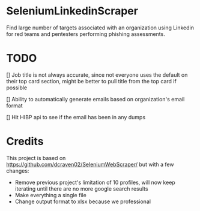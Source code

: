 # SeleniumLinkedinScraper
Find large number of targets associated with an organization using Linkedin for red teams and pentesters performing phishing assessments.

# TODO
[] Job title is not always accurate, since not everyone uses the default on their top card section, might be better to pull title from the top card if possible

[] Ability to automatically generate emails based on organization's email format

[] Hit HIBP api to see if the email has been in any dumps

# Credits
This project is based on https://github.com/dcraven02/SeleniumWebScraper/ but with a few changes:
* Remove previous project's limitation of 10 profiles, will now keep iterating until there are no more google search results
* Make everything a single file
* Change output format to xlsx because we professional
